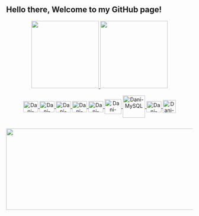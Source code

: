 ## Hello there, Welcome to my GitHub page!

<div align="center">
  <a href="https://github.com/danielssaugusto">
  <img height="182em" src="https://github-readme-stats.vercel.app/api?username=danielssaugusto&show_icons=true&theme=tokyonight&hide_border=true&include_all_commits=true&count_private=true" />
  <img height="182em" src="https://github-readme-stats.vercel.app/api/top-langs/?username=danielssaugusto&layout=compact&langs_count=16&theme=tokyonight&hide_border=true" />
</div>

<div align="center" style="display: inline_block"><br>
  <img align="center" alt="Dani-Python" height="30" width="40" src="https://cdn.jsdelivr.net/gh/devicons/devicon@latest/icons/python/python-original.svg" />
  <img align="center" alt="Dani-C++" height="30" width="40" src="https://cdn.jsdelivr.net/gh/devicons/devicon@latest/icons/cplusplus/cplusplus-original.svg" />
  <img align="center" alt="Dani-JavaScript" height="30" width="40" src="https://cdn.jsdelivr.net/gh/devicons/devicon@latest/icons/javascript/javascript-original.svg" />
  <img align="center" alt="Dani-HTML" height="30" width="40" src="https://cdn.jsdelivr.net/gh/devicons/devicon@latest/icons/html5/html5-original.svg" />
  <img align="center" alt="Dani-CSS3" height="30" width="40" src="https://cdn.jsdelivr.net/gh/devicons/devicon@latest/icons/css3/css3-original.svg" />
  <img align="center" alt="Dani-PhP" height="40" width="45" src="https://cdn.jsdelivr.net/gh/devicons/devicon@latest/icons/php/php-original.svg" />
  <img align="center" alt="Dani-MySQL" height="60" width="60" src="https://cdn.jsdelivr.net/gh/devicons/devicon@latest/icons/mysql/mysql-original-wordmark.svg" />
  <img align="center" alt="Dani-Figma" height="30" width="40" src="https://cdn.jsdelivr.net/gh/devicons/devicon@latest/icons/figma/figma-original.svg" />
  <img align="center" alt="Dani-VSCode" heigth="25" width="35" <img src="https://cdn.jsdelivr.net/gh/devicons/devicon@latest/icons/vscode/vscode-original.svg" />
</div>

##

<p align="center">
<!--  <img width="400" height="220" src="https://media2.giphy.com/media/v1.Y2lkPTc5MGI3NjExOXA0ZWNpaGUzamoxOHQzdXFvbWlwOWJmcHZscHB0Z29vcDNyaGY2OCZlcD12MV9pbnRlcm5hbF9naWZfYnlfaWQmY3Q9Zw/2IudUHdI075HL02Pkk/giphy.webp"> -->
  <img width="800" height="220" src="https://media2.giphy.com/media/v1.Y2lkPTc5MGI3NjExb3A0OHJiaGFhejkxZ3pxOHNtNnRxbHgzYndxeGh4dTlhejd3NDBuYyZlcD12MV9pbnRlcm5hbF9naWZfYnlfaWQmY3Q9Zw/yl3XErRq8qmmA/giphy.webp">
<!--   <img width="400" height="220" src="https://i.pinimg.com/originals/a4/d4/68/a4d468a1aaa8394fa2a634974e19dab2.gif"> -->
<!--   <img width="400" height="220" src="https://media4.giphy.com/media/v1.Y2lkPTc5MGI3NjExb2ExaGJkaHBxZTQ0MjQ3MXJ6dTgwb21ocGowenhrZ3h6YzI1dGE5aCZlcD12MV9pbnRlcm5hbF9naWZfYnlfaWQmY3Q9Zw/F8LZ4KRxO83wQ/giphy.webp"> -->
</p>

